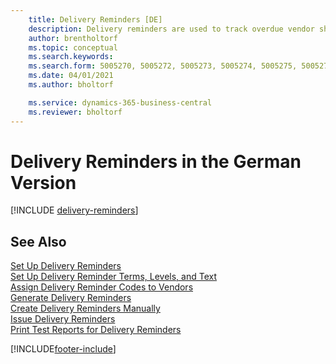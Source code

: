 ```yaml
---
    title: Delivery Reminders [DE]
    description: Delivery reminders are used to track overdue vendor shipments, and to remind vendors about overdue deliveries in the German version.
    author: brentholtorf
    ms.topic: conceptual
    ms.search.keywords:
    ms.search.form: 5005270, 5005272, 5005273, 5005274, 5005275, 5005276, 5005280
    ms.date: 04/01/2021
    ms.author: bholtorf

    ms.service: dynamics-365-business-central
    ms.reviewer: bholtorf
---
```

# Delivery Reminders in the German Version

[!INCLUDE [delivery-reminders](../includes/ATCHDE/delivery-reminders.md)]

## See Also

[Set Up Delivery Reminders](how-to-set-up-delivery-reminders.md)  
[Set Up Delivery Reminder Terms, Levels, and Text](how-to-set-up-delivery-reminder-terms-levels-and-text.md)  
[Assign Delivery Reminder Codes to Vendors](how-to-assign-delivery-reminder-codes-to-vendors.md)  
[Generate Delivery Reminders](how-to-generate-delivery-reminders.md)  
[Create Delivery Reminders Manually](how-to-create-delivery-reminders-manually.md)  
[Issue Delivery Reminders](how-to-issue-delivery-reminders.md)  
[Print Test Reports for Delivery Reminders](how-to-print-test-reports-for-delivery-reminders.md)  


[!INCLUDE[footer-include](../../includes/footer-banner.md)]